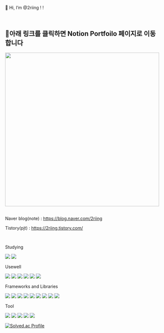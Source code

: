 👋 Hi, I’m @2riing ! !


<br/>


## 🔎아래 링크를 클릭하면 Notion Portfoilo 페이지로 이동합니다

<a href="https://www.notion.so/Portfoilo-3d852f8eb4af4316b91ab71f873ef7ca" target="_blank">
<img src="https://user-images.githubusercontent.com/97645988/204972672-79ce7582-01ef-4164-8dfb-e389bd842817.png" width="500px"  />
</a>

<br/>
<br/>

Naver blog(note) : https://blog.naver.com/2riing

Tistory(pjt) : https://2riing.tistory.com/

<br/>



Studying

<img src="https://img.shields.io/badge/Typescript-3178C6?style=flat&logo=typescript&logoColor=white"/> <img src="https://img.shields.io/badge/Next.js-000000?style=flat&logo=Next.js&logoColor=white"/>

Usewell

<img src="https://img.shields.io/badge/javascript-F7DF1E?style=flat&logo=javascript&logoColor=white"/> <img src="https://img.shields.io/badge/python-3776AB?style=flat&logo=python&logoColor=white"/> <img src="https://img.shields.io/badge/mysql-4479A1?style=flat&logo=mysql&logoColor=white"/> <img src="https://img.shields.io/badge/sqlite-003B57?style=flat&logo=sqlite&logoColor=white"/> <img src="https://img.shields.io/badge/css3-1572B6?style=flat&logo=css3&logoColor=white"/> <img src="https://img.shields.io/badge/html5-E34F26?style=flat&logo=html5&logoColor=white"/>

Frameworks and Libraries

<img src="https://img.shields.io/badge/vue.js-4FC08D?style=flat&logo=vue.js&logoColor=white"/> <img src="https://img.shields.io/badge/vuex-4FC08D?style=flat&logo=vuex&logoColor=white"/> <img src="https://img.shields.io/badge/react-61DAFB?style=flat&logo=react&logoColor=white"/> <img src="https://img.shields.io/badge/django-092E20?style=flat&logo=django&logoColor=white"/> <img src="https://img.shields.io/badge/bootstrap-7952B3?style=flat&logo=bootstrap&logoColor=white"/> <img src="https://img.shields.io/badge/styledcomponents-DB7093?style=flat&logo=styled-components&logoColor=white"/> <img src="https://img.shields.io/badge/mui-007FFF?style=flat&logo=mui&logoColor=white"/> <img src="https://img.shields.io/badge/buefy-7957D5?style=flat&logo=buefy&logoColor=white"/> <img src="https://img.shields.io/badge/socket.io-000000?style=flat&logo=socket.io&logoColor=white"/>

Tool

<img src="https://img.shields.io/badge/github-181717?style=flat&logo=github&logoColor=white"/> <img src="https://img.shields.io/badge/jira-0052CC?style=flat&logo=jira&logoColor=white"/> <img src="https://img.shields.io/badge/notion-000000?style=flat&logo=notion&logoColor=white"/> <img src="https://img.shields.io/badge/vercel-000000?style=flat&logo=vercel&logoColor=white"/> <img src="https://img.shields.io/badge/docker-2496ED?style=flat&logo=docker&logoColor=white"/>



[![Solved.ac Profile](http://mazassumnida.wtf/api/v2/generate_badge?boj=2riing)](https://solved.ac/2riing/)
